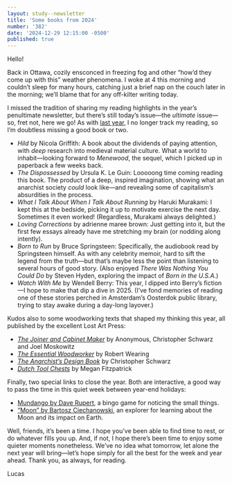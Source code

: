 ```yaml
---
layout: study--newsletter
title: 'Some books from 2024'
number: '382'
date: '2024-12-29 12:15:00 -0500'
published: true
---
```


Hello!

Back in Ottawa, cozily ensconced in freezing fog and other “how’d they come up with this” weather phenomena. I woke at 4 this morning and couldn’t sleep for many hours, catching just a brief nap on the couch later in the morning; we’ll blame that for any off-kilter writing today.

I missed the tradition of sharing my reading highlights in the year’s penultimate newsletter, but there’s still today’s issue—the _ultimate_ issue—so, fret not, here we go! As with [last year](https://lucascherkewski.com/hit-and-miss/329-another-year-books/), I no longer track my reading, so I’m doubtless missing a good book or two.

- _Hild_ by Nicola Griffith: A book about the dividends of paying attention, with _deep_ research into medieval material culture. What a world to inhabit—looking forward to _Menewood_, the sequel, which I picked up in paperback a few weeks back.
- _The Dispossessed_ by Ursula K. Le Guin: Looooong time coming reading this book. The product of a deep, inspired imagination, showing what an anarchist society _could_ look like—and revealing some of capitalism’s absurdities in the process.
- _What I Talk About When I Talk About Running_ by Haruki Murakami: I kept this at the bedside, picking it up to motivate exercise the next day. Sometimes it even worked! (Regardless, Murakami always delighted.)
- _Loving Corrections_ by adrienne maree brown: Just getting into it, but the first few essays already have me stretching my brain (or nodding along intently).
- _Born to Run_ by Bruce Springsteen: Specifically, the audiobook read by Springsteen himself. As with any celebrity memoir, hard to sift the legend from the truth—but that’s maybe less the point than listening to several hours of good story. (Also enjoyed _There Was Nothing You Could Do_ by Steven Hyden, exploring the impact of _Born in the U.S.A._)
- _Watch With Me_ by Wendell Berry: This year, I dipped into Berry’s fiction—I hope to make that dip a dive in 2025. (I’ve fond memories of reading one of these stories perched in Amsterdam’s Oosterdok public library, trying to stay awake during a day-long layover.)

Kudos also to some woodworking texts that shaped my thinking this year, all published by the excellent Lost Art Press:

- [_The Joiner and Cabinet Maker_](https://lostartpress.com/products/the-joiner-and-cabinet-maker-1) by Anonymous, Christopher Schwarz and Joel Moskowitz
- [_The Essential Woodworker_](https://lostartpress.com/products/the-essential-woodworker) by Robert Wearing
- [_The Anarchist’s Design Book_](https://lostartpress.com/products/the-anarchists-design-book) by Christopher Schwarz
- [_Dutch Tool Chests_](https://lostartpress.com/collections/all-books-1/products/dutch-tool-chests) by Megan Fitzpatrick

Finally, two special links to close the year. Both are interactive, a good way to pass the time in this quiet week between year-end holidays:

- [Mundango by Dave Rupert](https://mundango.daverupert.com/), a bingo game for noticing the small things.
- [“Moon” by Bartosz Ciechanowski](https://ciechanow.ski/moon/), an explorer for learning about the Moon and its impact on Earth.

Well, friends, it’s been a time. I hope you’ve been able to find time to rest, or do whatever fills you up. And, if not, I hope there’s been time to enjoy some quieter moments nonetheless. We’ve no idea what tomorrow, let alone the next year will bring—let’s hope simply for all the best for the week and year ahead. Thank you, as always, for reading.

Lucas